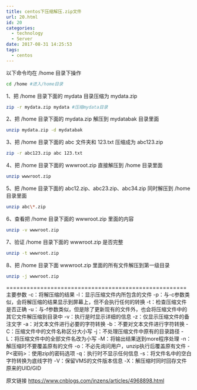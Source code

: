```yaml
---
title: centos下压缩解压.zip文件
url: 20.html
id: 20
categories:
  - technology
  - Server
date: 2017-08-31 14:25:53
tags:
  - centos
---
```


以下命令均在 /home 目录下操作
```bash
cd /home #进入/home目录
```


1、把 /home 目录下面的 mydata 目录压缩为 mydata.zip
```bash
zip -r mydata.zip mydata #压缩mydata目录
```

2、把 /home 目录下面的 mydata.zip 解压到 mydatabak 目录里面
```bash
unzip mydata.zip -d mydatabak
```

3、把 /home 目录下面的 abc 文件夹和 123.txt 压缩成为 abc123.zip
```bash
zip -r abc123.zip abc 123.txt
```

4、把 /home 目录下面的 wwwroot.zip 直接解压到 /home 目录里面
```bash 
unzip wwwroot.zip
```

5、把 /home 目录下面的 abc12.zip、abc23.zip、abc34.zip 同时解压到 /home 目录里面
```bash
unzip abc\*.zip
```

6、查看把 /home 目录下面的 wwwroot.zip 里面的内容
```bash
unzip -v wwwroot.zip
```

7、验证 /home 目录下面的 wwwroot.zip 是否完整
```bash
unzip -t wwwroot.zip
```

8、把 /home 目录下面 wwwroot.zip 里面的所有文件解压到第一级目录
```bash
unzip -j wwwroot.zip
```
=====================================================
主要参数
-c：将解压缩的结果
-l：显示压缩文件内所包含的文件
-p：与-c参数类似，会将解压缩的结果显示到屏幕上，但不会执行任何的转换
-t：检查压缩文件是否正确
-u：与-f参数类似，但是除了更新现有的文件外，也会将压缩文件中的其它文件解压缩到目录中
-v：执行是时显示详细的信息
-z：仅显示压缩文件的备注文字
-a：对文本文件进行必要的字符转换
-b：不要对文本文件进行字符转换
-C：压缩文件中的文件名称区分大小写
-j：不处理压缩文件中原有的目录路径
-L：将压缩文件中的全部文件名改为小写
-M：将输出结果送到more程序处理
-n：解压缩时不要覆盖原有的文件
-o：不必先询问用户，unzip执行后覆盖原有文件
-P<密码>：使用zip的密码选项
-q：执行时不显示任何信息
-s：将文件名中的空白字符转换为底线字符
-V：保留VMS的文件版本信息
-X：解压缩时同时回存文件原来的UID/GID


原文链接
https://www.cnblogs.com/inzens/articles/4968898.html
